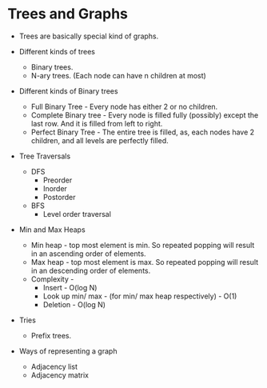 # Trees and Graphs
* Trees are basically special kind of graphs.
* Different kinds of trees
	* Binary trees.
	* N-ary trees. (Each node can have n children at most)

* Different kinds of Binary trees
	* Full Binary Tree - Every node has either 2 or no children.
	* Complete Binary tree - Every node is filled fully (possibly) except the last row. And it is filled from left to right.
	* Perfect Binary Tree - The entire tree is filled, as, each nodes have 2 children, and all levels are perfectly filled.
* Tree Traversals
	* DFS
		* Preorder
		* Inorder
		* Postorder
	* BFS 
		* Level order traversal
* Min and Max Heaps
	* Min heap - top most element is min. So repeated popping will result in an ascending order of elements.
	* Max heap - top most element is max. So repeated popping will result in an descending order of elements.
	* Complexity -
		* Insert - O(log N)
		* Look up min/ max - (for min/ max heap respectively) - O(1)
		* Deletion - O(log N)
		
* Tries	
	* Prefix trees.

* Ways of representing a graph
	* Adjacency list
	* Adjacency matrix
	
 